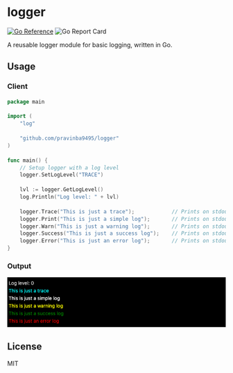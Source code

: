 # logger
[![Go Reference](https://pkg.go.dev/badge/github.com/pravinba9495/logger.svg)](https://pkg.go.dev/github.com/pravinba9495/logger) ![Go Report Card](https://goreportcard.com/badge/github.com/pravinba9495/logger)

A reusable logger module for basic logging, written in Go.

## Usage
### Client
```go
package main

import (
    "log"

    "github.com/pravinba9495/logger"
)

func main() {
    // Setup logger with a log level
    logger.SetLogLevel("TRACE")

    lvl := logger.GetLogLevel()
    log.Println("Log level: " + lvl)     

    logger.Trace("This is just a trace");            // Prints on stdout with a cyan colored text
    logger.Print("This is just a simple log");       // Prints on stdout with a white colored text
    logger.Warn("This is just a warning log");       // Prints on stdout with a yellow colored text
    logger.Success("This is just a success log");    // Prints on stdout with a green colored text
    logger.Error("This is just an error log");       // Prints on stdout with a red colored text
}
```
### Output

![sample.png](https://raw.githubusercontent.com/pravinba9495/logger/master/assets/sample.png)

## License
MIT
